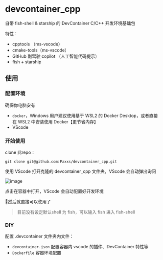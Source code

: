 # devcontainer_cpp

自带 fish-shell & starship 的 DevContainer C/C++ 开发环境基础包

特性：
- cpptools （ms-vscode）
- cmake-tools（ms-vscode）
- GitHub 副驾驶 copilot （人工智能代码提示）
- fish + starship

## 使用

### 配置环境

确保你电脑安有
- `docker`，Windows 用户建议使用基于 WSL2 的 Docker Desktop，或者直接在 WSL2 中安装使用 Docker【更节省内存】
- VScode

### 开始使用

clone 此repo：

```shell
git clone git@github.com:Paxxs/devcontainer_cpp.git
```

使用 VScode 打开克隆的 devcontainer_cpp 文件夹，VScode 会自动弹出询问

![image](https://user-images.githubusercontent.com/10364775/162697698-2919051c-f4d0-418d-af36-1bb4563f2bc8.png)

点击在容器中打开，VScode 会自动配置好开发环境

🎉然后就直接可以使用了

> 目前没有设定默认shell 为 fish，可以输入 fish 进入 fish-shell

### DIY

配置 .devcontainer 文件夹内文件：
- `devcontainer.json` 配置容器内 vscode 的插件、DevContainer 特性等
- `Dockerfile` 容器环境配置
